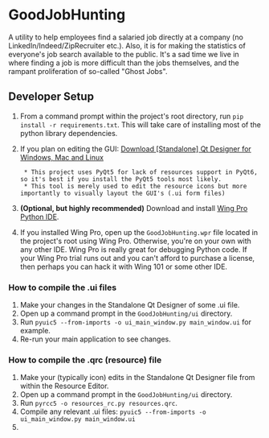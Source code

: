 # GoodJobHunting
A utility to help employees find a salaried job directly at a company (no LinkedIn/Indeed/ZipRecruiter etc.).  Also, it is for making the statistics of everyone's job search available to the public.  It's a sad time we live in where finding a job is more difficult than the jobs themselves, and the rampant proliferation of so-called "Ghost Jobs".

## Developer Setup

1. From a command prompt within the project's root directory, run `pip install -r requirements.txt`.  This will take care of installing most of the python library dependencies.

2. If you plan on editing the GUI: [Download [Standalone] Qt Designer for Windows, Mac and Linux](https://www.pythonguis.com/installation/install-qt-designer-standalone/)

        * This project uses PyQt5 for lack of resources support in PyQt6, so it's best if you install the PyQt5 tools most likely.
        * This tool is merely used to edit the resource icons but more importantly to visually layout the GUI's (.ui form files)
        
3. __(Optional, but highly recommended)__ Download and install [Wing Pro Python IDE](https://wingware.com/downloads/wing-pro).
4. If you installed Wing Pro, open up the `GoodJobHunting.wpr` file located in the project's root using Wing Pro.   Otherwise, you're on your own with any other IDE. Wing Pro is really great for debugging Python code.  If your Wing Pro trial runs out and you can't afford to purchase a license, then perhaps you can hack it with Wing 101 or some other IDE.
        
### How to compile the .ui files
1. Make your changes in the Standalone Qt Designer of some .ui file.
2. Open up a command prompt in the `GoodJobHunting/ui` directory.
3. Run `pyuic5 --from-imports -o ui_main_window.py main_window.ui` for example.
4. Re-run your main application to see changes.

### How to compile the .qrc (resource) file
1. Make your (typically icon) edits in the Standalone Qt Designer file from within the Resource Editor.
2. Open up a command prompt in the `GoodJobHunting/ui` directory.
3. Run `pyrcc5 -o resources_rc.py resources.qrc`.
4. Compile any relevant .ui files:  `pyuic5 --from-imports -o ui_main_window.py main_window.ui`
5. 
